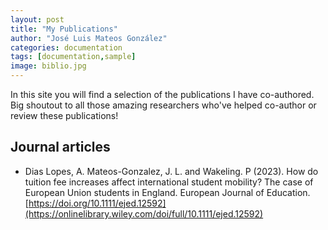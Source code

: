 ```yaml
---
layout: post
title: "My Publications"
author: "José Luis Mateos González"
categories: documentation
tags: [documentation,sample]
image: biblio.jpg
---
```


In this site you will find a selection of the publications I have co-authored. Big shoutout to all those amazing researchers who've helped co-author or review these publications!

## Journal articles
* Dias Lopes, A. Mateos-Gonzalez, J. L.  and Wakeling. P (2023). How do tuition fee increases affect international student mobility? The case of European Union students in England. European Journal of Education.  [https://doi.org/10.1111/ejed.12592](https://onlinelibrary.wiley.com/doi/full/10.1111/ejed.12592)
